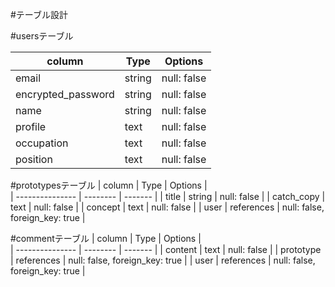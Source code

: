 #テーブル設計

#usersテーブル

| column             | Type       | Options     |     
| ---------------    | ---------- | ----------- |
| email              | string     | null: false |
| encrypted_password | string     | null: false |
| name               | string     | null: false |
| profile            | text       | null: false |
| occupation         | text       | null: false |
| position           | text       | null: false |



#prototypesテーブル
| column             | Type       | Options     |     
| ---------------    | --------   | -------     |
| title              | string     | null: false |
| catch_copy         | text       | null: false |
| concept            | text       | null: false |
| user               | references | null: false, foreign_key: true |



#commentテーブル
| column             | Type       | Options     |     
| ---------------    | --------   | -------     |
| content            | text       | null: false |
| prototype          | references | null: false, foreign_key: true |
| user               | references | null: false, foreign_key: true |

